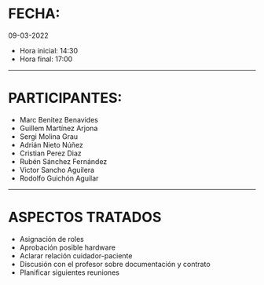 # FECHA:
09-03-2022
- Hora inicial: 14:30
- Hora final: 17:00
-----
# PARTICIPANTES:
- Marc Benitez Benavides
- Guillem Martínez Arjona
- Sergi Molina Grau
- Adrián Nieto Núñez
- Cristian Perez Diaz
- Rubén Sánchez Fernández
- Victor Sancho Aguilera
- Rodolfo Guichón Aguilar

-----
# ASPECTOS TRATADOS
- Asignación de roles
- Aprobación posible hardware
- Aclarar relación cuidador-paciente
- Discusión con el profesor sobre documentación y contrato
- Planificar siguientes reuniones